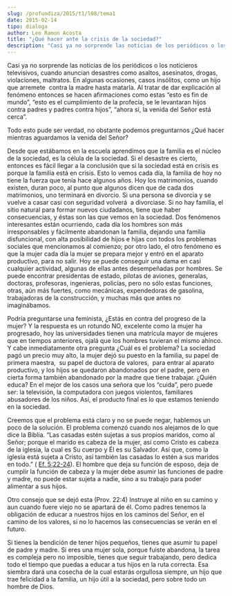 ```yaml
---
slug: /profundiza/2015/t1/l08/tema1
date: 2015-02-14
tipo: dialoga
author: Leo Ramon Acosta
title: "¿Qué hacer ante la crisis de la sociedad?"
description: "Casi ya no sorprende las noticias de los periódicos o los noticieros  televisivos, cuando anuncian desastres como asaltos, asesinatos, drogas,  violaciones, maltratos. En algunas ocasiones, casos insólitos, como un hijo que  arremete contra la madre hasta matarla. Al tratar de..."
---
```


Casi ya no sorprende las noticias de los periódicos o los noticieros televisivos, cuando anuncian desastres como asaltos, asesinatos, drogas, violaciones, maltratos. En algunas ocasiones, casos insólitos, como un hijo que arremete  contra la madre hasta matarla. Al tratar de dar explicación al fenómeno entonces se hacen afirmaciones como estas “esto es fin de mundo”, “esto es el cumplimiento de la profecía, se le levantaran hijos contra padres y padres contra hijos”, “ahora sí, la venida del Señor está cerca”.

Todo esto pude ser verdad, no obstante podemos preguntarnos ¿Qué hacer mientras aguardamos la venida del Señor?

Desde que estábamos en la escuela aprendimos que la familia es el núcleo de la sociedad, es la célula de la sociedad. Si el desastre es cierto, entonces es fácil llegar a la conclusión que si la sociedad está en crisis es porque la familia está en crisis. Esto lo vemos cada día, la familia de hoy no tiene la fuerza que tenía hace algunos años. Hoy los matrimonios, cuando existen, duran poco, al punto que algunos dicen que de cada dos matrimonios, uno terminará en divorcio. Si una persona se divorcia y se vuelve a casar casi con seguridad volverá  a divorciase. Si no hay familia, el sitio natural para formar nuevos ciudadanos, tiene que haber consecuencias, y éstas son las que vemos en la sociedad. Dos fenómenos interesantes están ocurriendo, cada día los hombres son más irresponsables y fácilmente abandonan la familia, dejando una familia disfuncional, con alta posibilidad de hijos e hijas con todos los problemas sociales que mencionamos al comienzo; por otro lado, el otro fenómeno es que la mujer cada día la mujer se prepara mejor y entró en el aparato productivo, para no salir. Hoy se puede conseguir una dama en casi cualquier actividad, algunas de ellas antes desempeñadas por hombres. Se puede encontrar presidentas de estado, pilotas de aviones, generalas, doctoras, profesoras, ingenieras, policías, pero no sólo estas funciones, otras, aún más fuertes, como mecánicas, expendedoras de gasolina, trabajadoras de la construcción, y muchas más que antes no imaginábamos.

Podría preguntarse una feminista, ¿Estás en contra del progreso de la mujer? Y la respuesta es un rotundo NO, excelente como la mujer ha progresado, hoy las universidades tienen una matrícula mayor de mujeres que en tiempos anteriores, ojalá que los hombres tuvieran el mismo ahínco.  Y cabe inmediatamente otra pregunta ¿Cuál es el problema? La sociedad pagó un precio muy alto, la mujer dejó su puesto en la familia, su papel de primera maestra,  su papel de ductora de valores,  para entrar al aparato productivo, y los hijos se quedaron abandonados por el padre, pero en cierta forma también abandonado por la madre que tiene trabajar. ¿Quién educa? En el mejor de los casos una señora que los “cuida”, pero puede ser: la televisión, la computadora con juegos violentos, familiares abusadores de los niños. Así, el producto final es lo que estamos teniendo en la sociedad.

Creemos que el problema está claro y no se puede negar, hablemos un poco de la solución. El problema comenzó cuando nos alejamos de lo que dice la Biblia. “Las casadas estén sujetas a sus propios maridos, como al Señor; porque el marido es cabeza de la mujer, así como Cristo es cabeza de la iglesia, la cual es Su cuerpo y Él es su Salvador. Así que, como la iglesia está sujeta a Cristo, así también las casadas lo estén a sus maridos en todo.” ( [Ef. 5:22-24](http://biblia.com/bible/nvi/Efesios%205.22-24?culture=es)). El hombre que deja su función de esposo, deja de cumplir la función de cabeza y la mujer debe asumir las funciones de padre y madre, no puede estar sujeta a nadie, sino a su trabajo para poder alimentar a sus hijos.

Otro consejo que se dejó esta (Prov. 22:4) Instruye al niño en su camino y aun cuando fuere viejo no se apartará de él. Como padres tenemos la obligación de educar a nuestros hijos en los caminos del Señor, en el camino de los valores, si no lo hacemos las consecuencias se verán en el futuro.

Si tienes la bendición de tener hijos pequeños, tienes que asumir tu papel de padre y madre. Si eres una mujer sola, porque fuiste abandona, la tarea es compleja pero no imposible, tienes que seguir trabajando, pero dedica todo el tiempo que puedas a educar a tus hijos en la ruta correcta. Esa siembra dará una cosecha de la cual estarás orgullosa siempre, un hijo que trae felicidad a la familia, un hijo útil a la sociedad, pero sobre todo un hombre de Dios.
